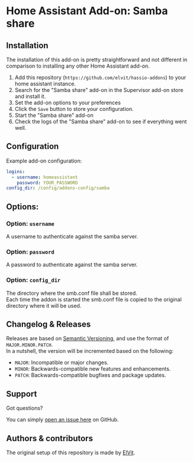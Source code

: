 # Home Assistant Add-on: Samba share

## Installation

The installation of this add-on is pretty straightforward and not different in comparison to installing any other Home Assistant add-on.  

1. Add this repository (`https://github.com/elvit/hassio-addons`) to your home assistant instance.  
2. Search for the "Samba share" add-on in the Supervisor add-on store and install it.  
3. Set the add-on options to your preferences  
4. Click the `Save` button to store your configuration.  
5. Start the "Samba share" add-on  
6. Check the logs of the "Samba share" add-on to see if everything went well.  

## Configuration

Example add-on configuration:  

```yaml
logins:
  - username: homeassistant
    password: YOUR_PASSWORD
config_dir: /config/addons-config/samba
```

## Options:

### Option: `username`

A username to authenticate against the samba server.  

### Option: `password`

A password to authenticate against the samba server.  

### Option: `config_dir`

The directory where the smb.conf file shall be stored.  
Each time the addon is started the smb.conf file is copied to the original directory where it will be used.  

## Changelog & Releases

Releases are based on [Semantic Versioning][semver], and use the format of `MAJOR.MINOR.PATCH`.  
In a nutshell, the version will be incremented based on the following:  

- `MAJOR`: Incompatible or major changes.  
- `MINOR`: Backwards-compatible new features and enhancements.  
- `PATCH`: Backwards-compatible bugfixes and package updates.  

## Support

Got questions?

You can simply [open an issue here][issue] on GitHub.  

## Authors & contributors

The original setup of this repository is made by [ElVit][elvit].  


[elvit]: https://github.com/elvit
[issue]: https://github.com/elvit/hassio-addons/issues
[semver]: https://semver.org/lang/de/spec/v2.0.0.html
